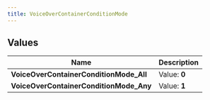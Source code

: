 ```yaml
---
title: VoiceOverContainerConditionMode
---
```


## Values

| Name | Description |
| ---- | ----------- |
| **VoiceOverContainerConditionMode\_All** | Value: **0** |
| **VoiceOverContainerConditionMode\_Any** | Value: **1** |

